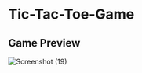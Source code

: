 ﻿# Tic-Tac-Toe-Game
## Game Preview
![Screenshot (19)](https://github.com/ganeshjadhav2402/Tic-Tac-Toe-Game/assets/108882321/3d585eb0-70e5-4386-ba0d-39db71d5c958)
